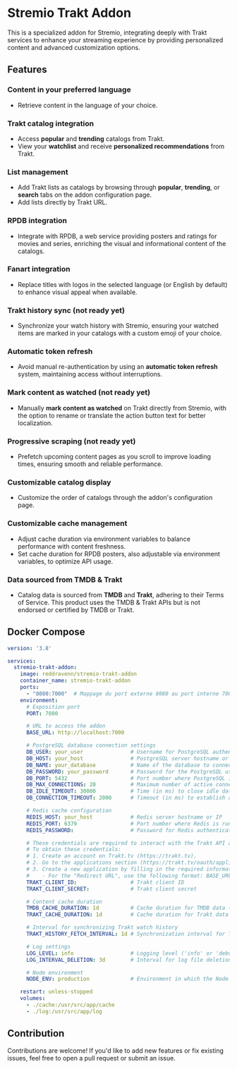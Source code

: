 # Stremio Trakt Addon

This is a specialized addon for Stremio, integrating deeply with Trakt services to enhance your streaming experience by providing personalized content and advanced customization options.

## Features

### Content in your preferred language
- Retrieve content in the language of your choice.

### Trakt catalog integration
- Access **popular** and **trending** catalogs from Trakt.
- View your **watchlist** and receive **personalized recommendations** from Trakt.

### List management
- Add Trakt lists as catalogs by browsing through **popular**, **trending**, or **search** tabs on the addon configuration page.
- Add lists directly by Trakt URL.

### RPDB integration
- Integrate with RPDB, a web service providing posters and ratings for movies and series, enriching the visual and informational content of the catalogs.

### Fanart integration
- Replace titles with logos in the selected language (or English by default) to enhance visual appeal when available.

### Trakt history sync (not ready yet)
- Synchronize your watch history with Stremio, ensuring your watched items are marked in your catalogs with a custom emoji of your choice.

### Automatic token refresh
- Avoid manual re-authentication by using an **automatic token refresh** system, maintaining access without interruptions.

### Mark content as watched (not ready yet)
- Manually **mark content as watched** on Trakt directly from Stremio, with the option to rename or translate the action button text for better localization.

### Progressive scraping (not ready yet)
- Prefetch upcoming content pages as you scroll to improve loading times, ensuring smooth and reliable performance.

### Customizable catalog display
- Customize the order of catalogs through the addon's configuration page.

### Customizable cache management
- Adjust cache duration via environment variables to balance performance with content freshness.
- Set cache duration for RPDB posters, also adjustable via environment variables, to optimize API usage.

### Data sourced from TMDB & Trakt
- Catalog data is sourced from **TMDB** and **Trakt**, adhering to their Terms of Service. This product uses the TMDB & Trakt APIs but is not endorsed or certified by TMDB or Trakt.

## Docker Compose
```yaml
version: '3.8'

services:
  stremio-trakt-addon:
    image: reddravenn/stremio-trakt-addon
    container_name: stremio-trakt-addon
    ports:
      - "8080:7000"  # Mappage du port externe 8080 au port interne 7000
    environment:
      # Exposition port
      PORT: 7000

      # URL to access the addon
      BASE_URL: http://localhost:7000

      # PostgreSQL database connection settings
      DB_USER: your_user               # Username for PostgreSQL authentication
      DB_HOST: your_host               # PostgreSQL server hostname or IP
      DB_NAME: your_database           # Name of the database to connect to
      DB_PASSWORD: your_password       # Password for the PostgreSQL user
      DB_PORT: 5432                    # Port number where PostgreSQL is running (default 5432)
      DB_MAX_CONNECTIONS: 20           # Maximum number of active connections allowed to the database
      DB_IDLE_TIMEOUT: 30000           # Time (in ms) to close idle database connections
      DB_CONNECTION_TIMEOUT: 2000      # Timeout (in ms) to establish a new database connection

      # Redis cache configuration
      REDIS_HOST: your_host            # Redis server hostname or IP
      REDIS_PORT: 6379                 # Port number where Redis is running (default 6379)
      REDIS_PASSWORD:                  # Password for Redis authentication (if required)

      # These credentials are required to interact with the Trakt API and access its services.
      # To obtain these credentials:
      # 1. Create an account on Trakt.tv (https://trakt.tv).
      # 2. Go to the applications section (https://trakt.tv/oauth/applications).
      # 3. Create a new application by filling in the required information (name, description, etc.).
      #    - For the "Redirect URL", use the following format: BASE_URL + /callback (e.g., http://localhost:7000/callback).
      TRAKT_CLIENT_ID:                 # Trakt client ID
      TRAKT_CLIENT_SECRET:             # Trakt client secret

      # Content cache duration
      TMDB_CACHE_DURATION: 1d          # Cache duration for TMDB data (e.g., '1d' for 1 day)
      TRAKT_CACHE_DURATION: 1d         # Cache duration for Trakt data (e.g., '1d' for 1 day)

      # Interval for synchronizing Trakt watch history
      TRAKT_HISTORY_FETCH_INTERVAL: 1d # Synchronization interval for Trakt history (e.g., '1d' for 1 day)

      # Log settings
      LOG_LEVEL: info                  # Logging level ('info' or 'debug' for more detailed logs)
      LOG_INTERVAL_DELETION: 3d        # Interval for log file deletion (e.g., '3d' for 3 days)

      # Node environment
      NODE_ENV: production             # Environment in which the Node.js application is running

    restart: unless-stopped
    volumes:
      - ./cache:/usr/src/app/cache
      - ./log:/usr/src/app/log
```

## Contribution
Contributions are welcome! If you'd like to add new features or fix existing issues, feel free to open a pull request or submit an issue.
